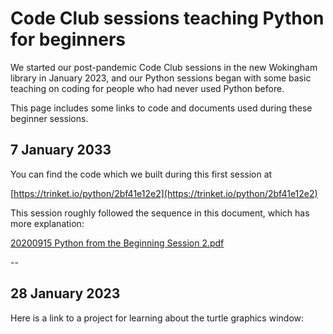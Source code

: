# Code Club sessions teaching Python for beginners

We started our post-pandemic Code Club sessions in the new Wokingham library in January 2023, and our Python sessions began with some basic teaching on coding for people who had never used Python before.

This page includes some links to code and documents used during these beginner sessions.

## 7 January 2033

You can find the code which we built during this first session at

[https://trinket.io/python/2bf41e12e2](https://trinket.io/python/2bf41e12e2)

This session roughly followed the sequence in this document, which has more explanation:

[20200915 Python from the Beginning Session 2.pdf](20200915%20Python%20from%20the%20Beginning%20Session%202.pdf)

--

## 28 January 2023

Here is a link to a project for learning about the turtle graphics window:



